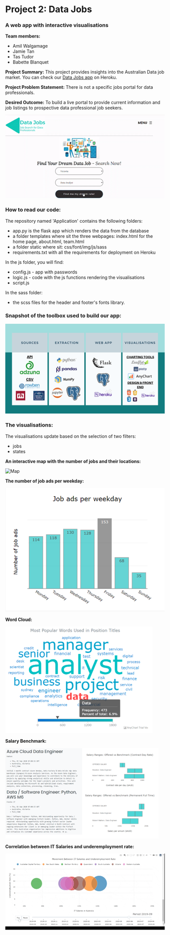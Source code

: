 # Project 2: Data Jobs #
### A web app with interactive visualisations ###

**Team members:**
- Amil Walgamage
- Jamie Tan
- Tas Tudor
- Babette Blanquet

**Project Summary:**
This project provides insights into the Australian Data job market. 
You can check our [Data Jobs app](https://datajobs-au.herokuapp.com/) on Heroku.

**Project Problem Statement:**
There is not a specific jobs portal for data professionals.

**Desired Outcome:**
To build a live portal to provide current information and job listings to prospective data professional job seekers.

![App](Application/static/img/website-gif.gif)

### How to read our code: ###

The repository named 'Application' contains the following folders:
- app.py is the flask app which renders the data from the database
- a folder templates where sit the three webpages: index.html for the home page, about.html, team.html
- a folder static where sit: css/font/img/js/sass
- requirements.txt with all the requirements for deployment on Heroku

In the js folder, you will find:
- config.js - app with passwords
- logic.js - code with the js functions rendering the visualisations
- script.js

In the sass folder:
- the scss files for the header and footer's fonts library.

### Snapshot of the toolbox used to build our app: ###

![workflow](Application/static/img/Bootcamp_workflow_final.png)

### The visualisations: ###

The visualisations update based on the selection of two filters: 
  - jobs
  - states

**An interactive map with the number of jobs and their locations:**

![Map](Application/static/img/map-1loop.gif)

**The number of job ads per weekday:**

![jobAdsWeekday](Application/static/img/weekdays.PNG)

**Word Cloud:**

![WordCloud](Application/static/img/wordcloud.PNG)

**Salary Benchmark:**

![Benchmark](Application/static/img/benchmark.PNG)

**Correlation between IT Salaries and underemployment rate:**

![ITsalaries](Application/static/img/ITsalaries-gif.gif)


